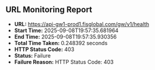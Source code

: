 ## URL Monitoring Report

- **URL:** https://api-gw1-prod1.fisglobal.com/gw/v1/health
- **Start Time:** 2025-09-08T19:57:35.681964
- **End Time:** 2025-09-08T19:57:35.930356
- **Total Time Taken:** 0.248392 seconds
- **HTTP Status Code:** 403
- **Status:** Failure
- **Failure Reason:** HTTP Status Code: 403
